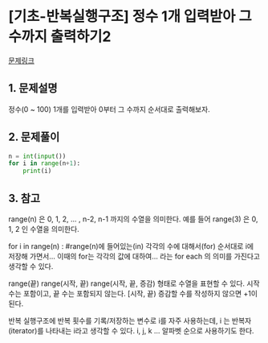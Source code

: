 # [기초-반복실행구조] 정수 1개 입력받아 그 수까지 출력하기2

[문제링크](https://codeup.kr/problem.php?id=6076)



## 1. 문제설명

정수(0 ~ 100) 1개를 입력받아 0부터 그 수까지 순서대로 출력해보자.




## 2. 문제풀이

```python
n = int(input())
for i in range(n+1):
    print(i)
```



## 3. 참고

range(n) 은 0, 1, 2, ... , n-2, n-1 까지의 수열을 의미한다.
예를 들어 range(3) 은 0, 1, 2 인 수열을 의미한다.

for i in range(n) :  #range(n)에 들어있는(in) 각각의 수에 대해서(for) 순서대로 i에 저장해 가면서...
이때의 for는 각각의 값에 대하여... 라는 for each 의 의미를 가진다고 생각할 수 있다.

range(끝)
range(시작, 끝)
range(시작, 끝, 증감)
형태로 수열을 표현할 수 있다. 시작 수는 포함이고, 끝 수는 포함되지 않는다. [시작, 끝)
증감할 수를 작성하지 않으면 +1이 된다.

반복 실행구조에 반복 횟수를 기록/저장하는 변수로 i를 자주 사용하는데,
i 는 반복자(iterator)를 나타내는 i라고 생각할 수 있다. i, j, k ... 알파벳 순으로 사용하기도 한다.

